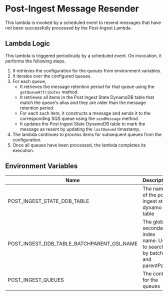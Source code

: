 # Post-Ingest Message Resender

This lambda is invoked by a scheduled event to resend messages that have not been successfully processed by the Post-Ingest Lambda.

## Lambda Logic
This lambda is triggered periodically by a scheduled event. On invocation, it performs the following steps.
1. It retrieves the configuration for the queues from environment variables.
2. It iterates over the configured queues.
3. For each queue,
   * It retrieves the message retention period for that queue using the `getQueueAttributes` method.
   * It retrieves all items in the Post Ingest State DynamoDB table that match the queue's alias and they are older than the message retention period.
   * For each such item, it constructs a message and sends it to the corresponding SQS queue using the `sendMessage` method.
   * It updates the Post Ingest State DynamoDB table to mark the message as resent by updating the `lastQueued` timestamp.
4. The lambda continues to process items for subsequent queues from the configuration.
5. Once all queues have been processed, the lambda completes its execution.
 

## Environment Variables

| Name                                       | Description                                                               |
|--------------------------------------------|---------------------------------------------------------------------------|
| POST_INGEST_STATE_DDB_TABLE                | The name of the post ingest state dynamo table                            |
| POST_INGEST_DDB_TABLE_BATCHPARENT_GSI_NAME | The global secondary index name. Used to search by batchId and parentPath |
| POST_INGEST_QUEUES                         | The config for the queues                                                 |

 